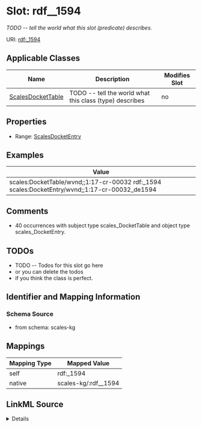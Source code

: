 

# Slot: rdf__1594


_TODO -- tell the world what this slot (predicate) describes._





URI: [rdf:_1594](http://www.w3.org/1999/02/22-rdf-syntax-ns#_1594)



<!-- no inheritance hierarchy -->





## Applicable Classes

| Name | Description | Modifies Slot |
| --- | --- | --- |
| [ScalesDocketTable](../classes/ScalesDocketTable.md) | TODO -- tell the world what this class (type) describes |  no  |







## Properties

* Range: [ScalesDocketEntry](../classes/ScalesDocketEntry.md)






## Examples

| Value |
| --- |
| scales:DocketTable/wvnd;;1:17-cr-00032 rdf:_1594 scales:DocketEntry/wvnd;;1:17-cr-00032_de1594 |

## Comments

* 40 occurrences with subject type scales_DocketTable and object type scales_DocketEntry.

## TODOs

* TODO -- Todos for this slot go here
* or you can delete the todos
* if you think the class is perfect.

## Identifier and Mapping Information







### Schema Source


* from schema: scales-kg




## Mappings

| Mapping Type | Mapped Value |
| ---  | ---  |
| self | rdf:_1594 |
| native | scales-kg/:rdf__1594 |




## LinkML Source

<details>
```yaml
name: rdf__1594
description: TODO -- tell the world what this slot (predicate) describes.
todos:
- TODO -- Todos for this slot go here
- or you can delete the todos
- if you think the class is perfect.
comments:
- 40 occurrences with subject type scales_DocketTable and object type scales_DocketEntry.
examples:
- value: scales:DocketTable/wvnd;;1:17-cr-00032 rdf:_1594 scales:DocketEntry/wvnd;;1:17-cr-00032_de1594
from_schema: scales-kg
rank: 1000
slot_uri: rdf:_1594
alias: rdf__1594
domain_of:
- scales_DocketTable
range: scales_DocketEntry

```
</details>